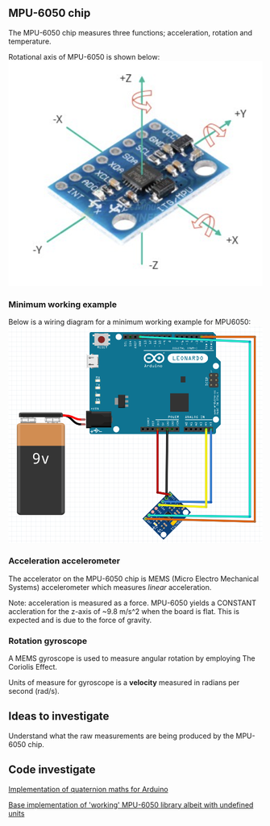 
## MPU-6050 chip
The MPU-6050 chip measures three functions; acceleration, rotation and temperature.

Rotational axis of MPU-6050 is shown below: 
![mpu_6050_rotation](../images/mpu_rotation.png)

### Minimum working example
Below is a wiring diagram for a minimum working example for MPU6050:
![mpu_6050_wiring](../images/MPU6050_hello_world.png)


### Acceleration accelerometer
The accelerator on the MPU-6050 chip is MEMS (Micro Electro Mechanical Systems) accelerometer which measures *linear* acceleration.

Note: acceleration is measured as a force. MPU-6050 yields a CONSTANT accleration for the z-axis of ~9.8 m/s^2 when the board is flat. This is expected and is due to the force of gravity.

### Rotation gyroscope
A MEMS gyroscope is used to measure angular rotation by employing The Coriolis Effect. 

Units of measure for gyroscope is a **velocity** measured in radians per second (rad/s). 


## Ideas to investigate
Understand what the raw measurements are being produced by the MPU-6050 chip.

## Code investigate

[Implementation of quaternion maths for Arduino](
https://github-com.translate.goog/jrowberg/i2cdevlib/tree/master/Arduino/MPU6050?_x_tr_sl=auto&_x_tr_tl=en&_x_tr_hl=en-GB)

[Base implementation of 'working' MPU-6050 library albeit with undefined units](https://github.com/jarzebski/Arduino-MPU6050/blob/master/README.md)